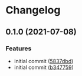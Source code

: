 # Changelog

## 0.1.0 (2021-07-08)


### Features

* initial commit ([5837dbd](https://www.github.com/sendbox-software-inc/python-backend-template/commit/5837dbd9403056138917feeef33daac3f7260bd3))
* initial commit ([b347759](https://www.github.com/sendbox-software-inc/python-backend-template/commit/b347759d67b40b3509db22c32428fcd876d249a9))
